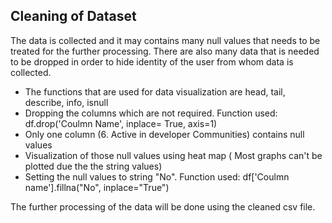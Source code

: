 ## Cleaning of Dataset

The data is collected and it may contains many null values that needs to be treated for the further processing.
There are also many data that is needed to be dropped in order to hide identity of the user from whom data is collected.

  * The functions that are used for data visualization are head, tail, describe, info, isnull
  * Dropping the columns which are not required. Function used:
    df.drop('Coulmn Name', inplace= True, axis=1)
  * Only one column (6. Active in developer Communities) contains null values
  * Visualization of those null values using heat map ( Most graphs can't be plotted due the the string values)
  * Setting the null values to string "No". Function used:
    df['Coulmn name'].fillna("No", inplace="True")
    
The further processing of the data will be done using the cleaned csv file.
